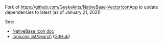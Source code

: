 Fork of https://github.com/GeekyAnts/NativeBase-VectorIconApp
to update dependencies to latest (as of January 21, 2021)

See:
* [NativeBase Icon doc](https://docs.nativebase.io/Components.html#icon-def-headref)
* [Ionicons list/search](https://oblador.github.io/react-native-vector-icons/) ([GitHub](https://github.com/oblador/react-native-vector-icons))
